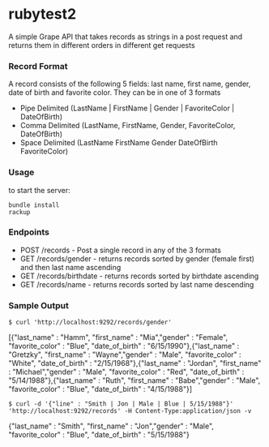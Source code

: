 rubytest2
=========

A simple Grape API that takes records as strings in a post request and returns them in different orders in different get requests

### Record Format

A record consists of the following 5 fields: last name, first name, gender, date of birth and favorite color. They can be in one of 3 formats

- Pipe Delimited (LastName | FirstName | Gender | FavoriteColor | DateOfBirth)
- Comma Delimited (LastName, FirstName, Gender, FavoriteColor, DateOfBirth)
- Space Delimited (LastName FirstName Gender DateOfBirth FavoriteColor)

### Usage

to start the server:

    bundle install  
    rackup
     
### Endpoints

- POST /records - Post a single record in any of the 3 formats
- GET /records/gender - returns records sorted by gender (female first) and then last name ascending
- GET /records/birthdate - returns records sorted by birthdate ascending
- GET /records/name - returns records sorted by last name descending

### Sample Output

    $ curl 'http://localhost:9292/records/gender'

[{"last_name" : "Hamm", "first_name" : "Mia","gender" : "Female", "favorite_color" : "Blue", "date_of_birth" : "6/15/1990"},{"last_name" : "Gretzky", "first_name" : "Wayne","gender" : "Male", "favorite_color" : "White", "date_of_birth" : "2/15/1968"},{"last_name" : "Jordan", "first_name" : "Michael","gender" : "Male", "favorite_color" : "Red", "date_of_birth" : "5/14/1988"},{"last_name" : "Ruth", "first_name" : "Babe","gender" : "Male", "favorite_color" : "Blue", "date_of_birth" : "4/15/1988"}]

    $ curl -d '{"line" : "Smith | Jon | Male | Blue | 5/15/1988"}' 'http://localhost:9292/records' -H Content-Type:application/json -v  

{"last_name" : "Smith", "first_name" : "Jon","gender" : "Male", "favorite_color" : "Blue", "date_of_birth" : "5/15/1988"}
